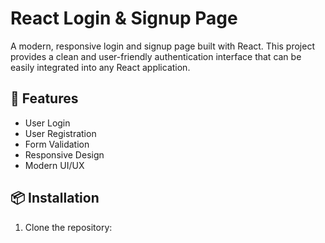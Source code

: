 # React Login & Signup Page

A modern, responsive login and signup page built with React. This project provides a clean and user-friendly authentication interface that can be easily integrated into any React application.

## 🚀 Features

- User Login
- User Registration
- Form Validation
- Responsive Design
- Modern UI/UX

## 📦 Installation

1. Clone the repository: